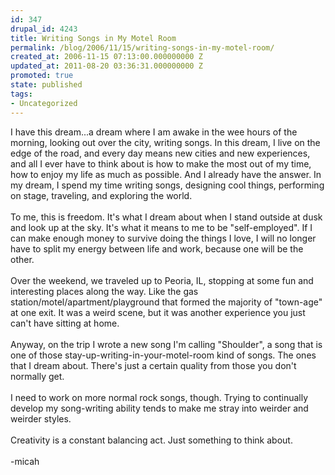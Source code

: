 ```yaml
---
id: 347
drupal_id: 4243
title: Writing Songs in My Motel Room
permalink: /blog/2006/11/15/writing-songs-in-my-motel-room/
created_at: 2006-11-15 07:13:00.000000000 Z
updated_at: 2011-08-20 03:36:31.000000000 Z
promoted: true
state: published
tags:
- Uncategorized
---
```

I have this dream...a dream where I am awake in the wee hours of the morning, looking out over the city, writing songs. In this dream, I live on the edge of the road, and every day means new cities and new experiences, and all I ever have to think about is how to make the most out of my time, how to enjoy my life as much as possible. And I already have the answer. In my dream, I spend my time writing songs, designing cool things, performing on stage, traveling, and exploring the world.<br /><br />To me, this is freedom. It's what I dream about when I stand outside at dusk and look up at the sky. It's what it means to me to be "self-employed". If I can make enough money to survive doing the things I love, I will no longer have to split my energy between life and work, because one will be the other.<br /><br />Over the weekend, we traveled up to Peoria, IL, stopping at some fun and interesting places along the way. Like the gas station/motel/apartment/playground that formed the majority of "town-age" at one exit. It was a weird scene, but it was another experience you just can't have sitting at home.<br /><br />Anyway, on the trip I wrote a new song I'm calling "Shoulder", a song that is one of those stay-up-writing-in-your-motel-room kind of songs. The ones that I dream about. There's just a certain quality from those you don't normally get.<br /><br />I need to work on more normal rock songs, though. Trying to continually develop my song-writing ability tends to make me stray into weirder and weirder styles.<br /><br />Creativity is a constant balancing act. Just something to think about.<br /><br />-micah
